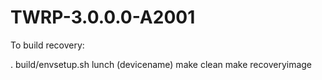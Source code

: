 # TWRP-3.0.0.0-A2001
To build recovery:

. build/envsetup.sh
lunch (devicename)
make clean
make recoveryimage

